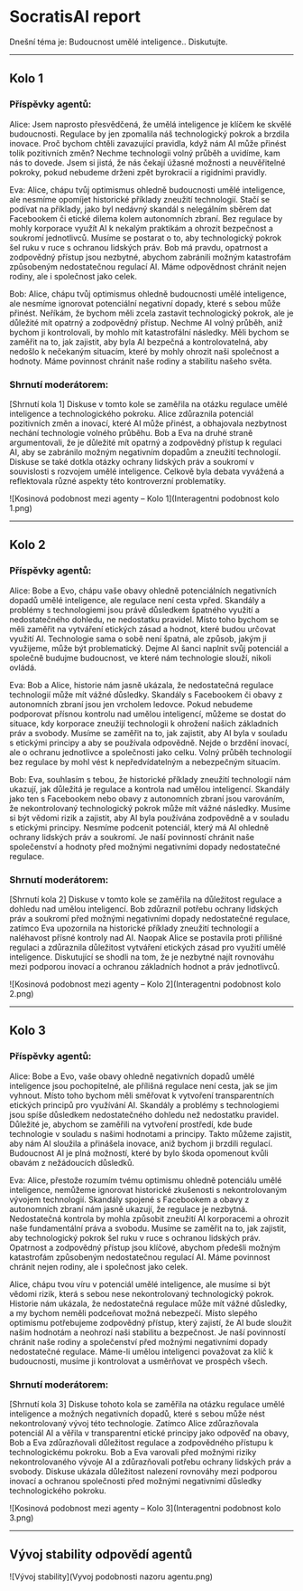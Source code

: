 # SocratisAI report


Dnešní téma je: Budoucnost umělé inteligence.. Diskutujte.


---

## Kolo 1


### Příspěvky agentů:


Alice: Jsem naprosto přesvědčená, že umělá inteligence je klíčem ke skvělé budoucnosti. Regulace by jen zpomalila náš technologický pokrok a brzdila inovace. Proč bychom chtěli zavazující pravidla, když nám AI může přinést tolik pozitivních změn? Nechme technologii volný průběh a uvidíme, kam nás to dovede. Jsem si jistá, že nás čekají úžasné možnosti a neuvěřitelné pokroky, pokud nebudeme drženi zpět byrokracií a rigidními pravidly.

Eva: Alice, chápu tvůj optimismus ohledně budoucnosti umělé inteligence, ale nesmíme opomíjet historické příklady zneužití technologií. Stačí se podívat na příklady, jako byl nedávný skandál s nelegálním sběrem dat Facebookem či etické dilema kolem autonomních zbraní. Bez regulace by mohly korporace využít AI k nekalým praktikám a ohrozit bezpečnost a soukromí jednotlivců. Musíme se postarat o to, aby technologický pokrok šel ruku v ruce s ochranou lidských práv. Bob má pravdu, opatrnost a zodpovědný přístup jsou nezbytné, abychom zabránili možným katastrofám způsobeným nedostatečnou regulací AI. Máme odpovědnost chránit nejen rodiny, ale i společnost jako celek.

Bob: Alice, chápu tvůj optimismus ohledně budoucnosti umělé inteligence, ale nesmíme ignorovat potenciální negativní dopady, které s sebou může přinést. Neříkám, že bychom měli zcela zastavit technologický pokrok, ale je důležité mít opatrný a zodpovědný přístup. Nechme AI volný průběh, aniž bychom ji kontrolovali, by mohlo mít katastrofální následky. Měli bychom se zaměřit na to, jak zajistit, aby byla AI bezpečná a kontrolovatelná, aby nedošlo k nečekaným situacím, které by mohly ohrozit naši společnost a hodnoty. Máme povinnost chránit naše rodiny a stabilitu našeho světa.


### Shrnutí moderátorem:


[Shrnutí kola 1] Diskuse v tomto kole se zaměřila na otázku regulace umělé inteligence a technologického pokroku. Alice zdůraznila potenciál pozitivních změn a inovací, které AI může přinést, a obhajovala nezbytnost nechání technologie volného průběhu. Bob a Eva na druhé straně argumentovali, že je důležité mít opatrný a zodpovědný přístup k regulaci AI, aby se zabránilo možným negativním dopadům a zneužití technologií. Diskuse se také dotkla otázky ochrany lidských práv a soukromí v souvislosti s rozvojem umělé inteligence. Celkově byla debata vyvážená a reflektovala různé aspekty této kontroverzní problematiky.


![Kosinová podobnost mezi agenty – Kolo 1](Interagentni podobnost kolo 1.png)


---

## Kolo 2


### Příspěvky agentů:


Alice: Bobe a Evo, chápu vaše obavy ohledně potenciálních negativních dopadů umělé inteligence, ale regulace není cesta vpřed. Skandály a problémy s technologiemi jsou právě důsledkem špatného využití a nedostatečného dohledu, ne nedostatku pravidel. Místo toho bychom se měli zaměřit na vytváření etických zásad a hodnot, které budou určovat využití AI. Technologie sama o sobě není špatná, ale způsob, jakým ji využijeme, může být problematický. Dejme AI šanci naplnit svůj potenciál a společně budujme budoucnost, ve které nám technologie slouží, nikoli ovládá.

Eva: Bob a Alice, historie nám jasně ukázala, že nedostatečná regulace technologií může mít vážné důsledky. Skandály s Facebookem či obavy z autonomních zbraní jsou jen vrcholem ledovce. Pokud nebudeme podporovat přísnou kontrolu nad umělou inteligencí, můžeme se dostat do situace, kdy korporace zneužijí technologii k ohrožení našich základních práv a svobody. Musíme se zaměřit na to, jak zajistit, aby AI byla v souladu s etickými principy a aby se používala odpovědně. Nejde o brzdění inovací, ale o ochranu jednotlivce a společnosti jako celku. Volný průběh technologií bez regulace by mohl vést k nepředvídatelným a nebezpečným situacím.

Bob: Eva, souhlasím s tebou, že historické příklady zneužití technologií nám ukazují, jak důležitá je regulace a kontrola nad umělou inteligencí. Skandály jako ten s Facebookem nebo obavy z autonomních zbraní jsou varováním, že nekontrolovaný technologický pokrok může mít vážné následky. Musíme si být vědomi rizik a zajistit, aby AI byla používána zodpovědně a v souladu s etickými principy. Nesmíme podcenit potenciál, který má AI ohledně ochrany lidských práv a soukromí. Je naší povinností chránit naše společenství a hodnoty před možnými negativními dopady nedostatečné regulace.


### Shrnutí moderátorem:


[Shrnutí kola 2] Diskuse v tomto kole se zaměřila na důležitost regulace a dohledu nad umělou inteligencí. Bob zdůraznil potřebu ochrany lidských práv a soukromí před možnými negativními dopady nedostatečné regulace, zatímco Eva upozornila na historické příklady zneužití technologií a naléhavost přísné kontroly nad AI. Naopak Alice se postavila proti přílišné regulaci a zdůraznila důležitost vytváření etických zásad pro využití umělé inteligence. Diskutující se shodli na tom, že je nezbytné najít rovnováhu mezi podporou inovací a ochranou základních hodnot a práv jednotlivců.


![Kosinová podobnost mezi agenty – Kolo 2](Interagentni podobnost kolo 2.png)


---

## Kolo 3


### Příspěvky agentů:


Alice: Bobe a Evo, vaše obavy ohledně negativních dopadů umělé inteligence jsou pochopitelné, ale přílišná regulace není cesta, jak se jim vyhnout. Místo toho bychom měli směřovat k vytvoření transparentních etických principů pro využívání AI. Skandály a problémy s technologiemi jsou spíše důsledkem nedostatečného dohledu než nedostatku pravidel. Důležité je, abychom se zaměřili na vytvoření prostředí, kde bude technologie v souladu s našimi hodnotami a principy. Takto můžeme zajistit, aby nám AI sloužila a přinášela inovace, aniž bychom ji brzdili regulací. Budoucnost AI je plná možností, které by bylo škoda opomenout kvůli obavám z nežádoucích důsledků.

Eva: Alice, přestože rozumím tvému optimismu ohledně potenciálu umělé inteligence, nemůžeme ignorovat historické zkušenosti s nekontrolovaným vývojem technologií. Skandály spojené s Facebookem a obavy z autonomních zbraní nám jasně ukazují, že regulace je nezbytná. Nedostatečná kontrola by mohla způsobit zneužití AI korporacemi a ohrozit naše fundamentální práva a svobodu. Musíme se zaměřit na to, jak zajistit, aby technologický pokrok šel ruku v ruce s ochranou lidských práv. Opatrnost a zodpovědný přístup jsou klíčové, abychom předešli možným katastrofám způsobeným nedostatečnou regulací AI. Máme povinnost chránit nejen rodiny, ale i společnost jako celek.

Alice, chápu tvou víru v potenciál umělé inteligence, ale musíme si být vědomi rizik, která s sebou nese nekontrolovaný technologický pokrok. Historie nám ukázala, že nedostatečná regulace může mít vážné důsledky, a my bychom neměli podceňovat možná nebezpečí. Místo slepého optimismu potřebujeme zodpovědný přístup, který zajistí, že AI bude sloužit našim hodnotám a neohrozí naši stabilitu a bezpečnost. Je naší povinností chránit naše rodiny a společenství před možnými negativními dopady nedostatečné regulace. Máme-li umělou inteligenci považovat za klíč k budoucnosti, musíme ji kontrolovat a usměrňovat ve prospěch všech.


### Shrnutí moderátorem:


[Shrnutí kola 3] Diskuse tohoto kola se zaměřila na otázku regulace umělé inteligence a možných negativních dopadů, které s sebou může nést nekontrolovaný vývoj této technologie. Zatímco Alice zdůrazňovala potenciál AI a věřila v transparentní etické principy jako odpověď na obavy, Bob a Eva zdůrazňovali důležitost regulace a zodpovědného přístupu k technologickému pokroku. Bob a Eva varovali před možnými riziky nekontrolovaného vývoje AI a zdůrazňovali potřebu ochrany lidských práv a svobody. Diskuse ukázala důležitost nalezení rovnováhy mezi podporou inovací a ochranou společnosti před možnými negativními důsledky technologického pokroku.


![Kosinová podobnost mezi agenty – Kolo 3](Interagentni podobnost kolo 3.png)


---

## Vývoj stability odpovědí agentů


![Vývoj stability](Vyvoj podobnosti nazoru agentu.png)